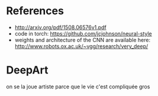 # References
* http://arxiv.org/pdf/1508.06576v1.pdf
* code in torch: https://github.com/jcjohnson/neural-style
* weights and architecture of the CNN are available here: http://www.robots.ox.ac.uk/~vgg/research/very_deep/

# DeepArt
on se la joue artiste parce que le vie c'est compliquée gros
